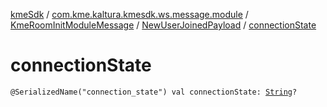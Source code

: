 [kmeSdk](../../../index.md) / [com.kme.kaltura.kmesdk.ws.message.module](../../index.md) / [KmeRoomInitModuleMessage](../index.md) / [NewUserJoinedPayload](index.md) / [connectionState](./connection-state.md)

# connectionState

`@SerializedName("connection_state") val connectionState: `[`String`](https://kotlinlang.org/api/latest/jvm/stdlib/kotlin/-string/index.html)`?`